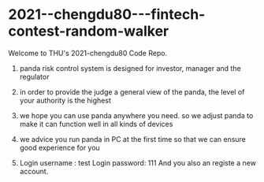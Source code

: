 # 2021--chengdu80---fintech-contest-random-walker

Welcome to THU's 2021-chengdu80 Code Repo.


1. panda risk control system is designed for investor, manager and the regulator 

2. in order to provide the judge a general view of the panda, the level of your authority is the highest

3. we hope you can use panda anywhere you need. so we adjust panda to make it can function well in all kinds of devices


4. we advice you run panda in PC at the first time so that we can ensure good experience for you

5. Login username : test
   Login password: 111
 And you also an registe a new  account.




